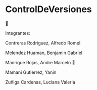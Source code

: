 # ControlDeVersiones
🦢

Integrantes:

Contreras Rodriguez, Alfredo Romel

Melendez Huaman, Benjamin Gabriel

Manrique Rojas, Andre Marcelo 🦢

Mamani Gutierrez, Yanin

Zuñiga Cardenas, Luciana Valeria

